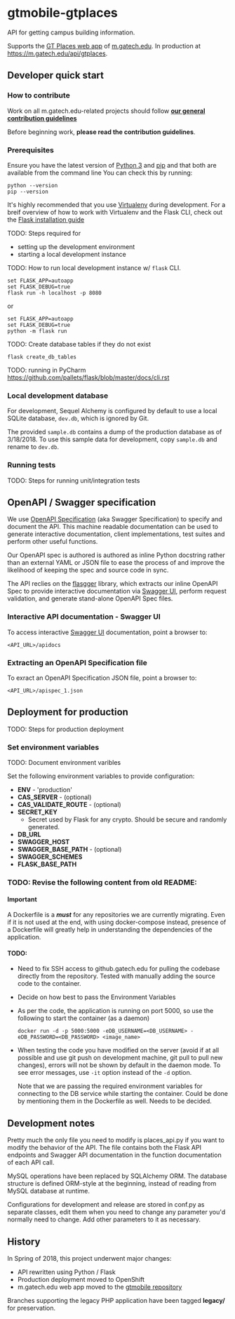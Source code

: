# gtmobile-gtplaces

API for getting campus building information.

Supports the [GT Places web app](https://github.gatech.edu/gtjourney/gtmobile)
of [m.gatech.edu](https://m.gatech.edu).
In production at https://m.gatech.edu/api/gtplaces.

## Developer quick start

### How to contribute

Work on all m.gatech.edu-related projects should follow
**[our general contribution guidelines](https://github.gatech.edu/gtjourney/gtmobile/blob/master/CONTRIBUTING.md)**

Before beginning work, **please read the contribution guidelines**.

### Prerequisites

Ensure you have the latest version of [Python 3](https://www.python.org/downloads/) and 
[pip](https://packaging.python.org/key_projects/#pip) and that both are available from the command line  You can check this
by running:
```
python --version
pip --version

```

It's highly recommended that you use [Virtualenv](https://virtualenv.pypa.io/en/latest/) during development.  For a
breif overview of how to work with Virtualenv and the Flask CLI, check out the 
[Flask installation guide](http://flask.pocoo.org/docs/0.12/installation/#virtualenv)


TODO: Steps required for
 * setting up the development environment
 * starting a local development instance

TODO: How to run local development instance w/ `flask` CLI.
```
set FLASK_APP=autoapp
set FLASK_DEBUG=true
flask run -h localhost -p 8080
```
or
```
set FLASK_APP=autoapp
set FLASK_DEBUG=true
python -m flask run
```

TODO: Create database tables if they do not exist
```
flask create_db_tables

```
TODO: running in PyCharm
https://github.com/pallets/flask/blob/master/docs/cli.rst


### Local development database

For development, Sequel Alchemy is configured by default to use a local SQLite database, `dev.db`, which is ignored by Git.

The provided `sample.db` contains a dump of the production database as of 3/18/2018.  To use this sample data for
development, copy `sample.db` and rename to `dev.db`.

### Running tests

TODO: Steps for running unit/integration tests

## OpenAPI / Swagger specification

We use [OpenAPI Specification](https://github.com/OAI/OpenAPI-Specification)
(aka Swagger Specification) to specify and document the API.
This machine readable documentation can be used to generate interactive
documentation, client implementations, test suites and perform other
useful functions.

Our OpenAPI spec is authored is authored as inline Python docstring rather
than an external YAML or JSON file to ease the process of and improve the
 likelihood of keeping the spec and source code in sync.

The API reclies on the [flasgger](https://github.com/rochacbruno/flasgger)
library, which extracts our inline OpenAPI Spec to provide interactive
documentation via [Swagger UI](https://swagger.io/swagger-ui/),
perform request validation, and generate stand-alone OpenAPI Spec files.

### Interactive API documentation - Swagger UI

To access interactive [Swagger UI](https://swagger.io/swagger-ui/)
documentation, point a browser to:
```
<API_URL>/apidocs
```

### Extracting an OpenAPI Specification file

To exract an OpenAPI Specification JSON file, point a browser to:
```
<API_URL>/apispec_1.json
```

## Deployment for production

TODO: Steps for production deployment

### Set environment variables
 TODO: Document environment varibles
 
Set the following environment variables to provide configuration:
- **ENV** - 'production'
- **CAS_SERVER** - (optional)
- **CAS_VALIDATE_ROUTE** - (optional)
- **SECRET_KEY**
  * Secret used by Flask for any crypto.  Should be secure and randomly generated.
- **DB_URL**
- **SWAGGER_HOST**
- **SWAGGER_BASE_PATH** - (optional)
- **SWAGGER_SCHEMES**
- **FLASK_BASE_PATH**

### TODO: Revise the following content from old README:

#### Important
A Dockerfile is a **_must_** for any repositories we are currently migrating. Even if it is not used at the end, with using docker-compose instead, presence of a Dockerfile will greatly help in understanding the dependencies of the application.

#### TODO:
  * Need to fix SSH access to github.gatech.edu for pulling the codebase directly from the repository. Tested with manually adding the source code to the container.
  * Decide on how best to pass the Environment Variables
  * As per the code, the application is running on port 5000, so use the following to start the container (as a daemon)
    
    ```docker run -d -p 5000:5000 -eDB_USERNAME=<DB_USERNAME> -eDB_PASSWORD=<DB_PASSWORD> <image_name>```
    
  * When testing the code you have modified on the server (avoid if at all possible and use git push on development machine, git pull to pull new changes), errors will not be shown by default in the daemon mode. To see error messages, use `-it` option instead of the `-d` option.
    
    Note that we are passing the required environment variables for connecting to the DB service while starting the container. Could be done by mentioning them in the Dockerfile as well. Needs to be decided.


## Development notes
Pretty much the only file you need to modify is places_api.py if you want to modify the behavior of the API. The file contains both the Flask API endpoints and Swagger API documentation in the function documentation of each API call.

MySQL operations have been replaced by SQLAlchemy ORM. The database structure is defined ORM-style at the beginning, instead of reading from MySQL database at runtime.

Configurations for development and release are stored in conf.py as separate classes, edit them when you need to change any parameter you'd normally need to change. Add other parameters to it as necessary.

## History
In Spring of 2018, this project underwent major changes:
 - API rewritten using Python / Flask
 - Production deployment moved to OpenShift
 - m.gatech.edu web app moved to the [gtmobile repository](https://github.gatech.edu/gtjourney/gtmobile)

 Branches supporting the legacy PHP application have been tagged __legacy/__ for preservation.

